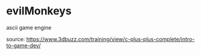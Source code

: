 # evilMonkeys
ascii game engine

source: https://www.3dbuzz.com/training/view/c-plus-plus-complete/intro-to-game-dev/
